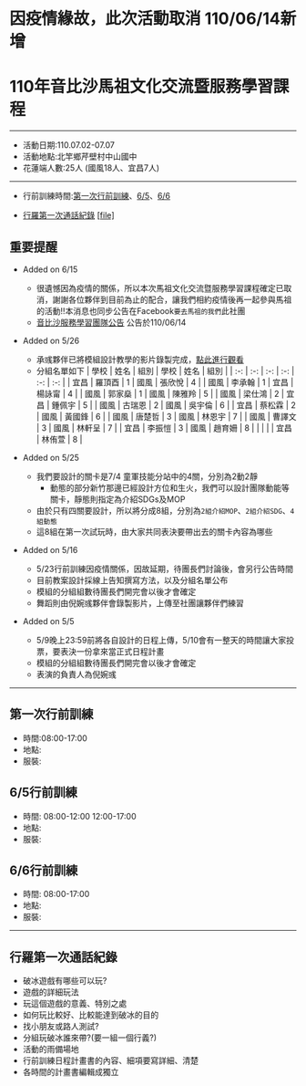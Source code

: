 # 因疫情緣故，此次活動取消 110/06/14新增

# 110年音比沙馬祖文化交流暨服務學習課程 #

------
- 活動日期:110.07.02-07.07
- 活動地點:北竿鄉芹壁村中山國中
- 花蓮端人數:25人 (國風18人、宜昌7人)
------
- 行前訓練時間:[第一次行前訓練](#one)、[6/5](#0605)、[6/6](#0606)

- [行羅第一次通話紀錄](#001) [[file]](./Meeting/行羅第一次通話紀錄.pdf)

## 重要提醒
+ Added on 6/15
  - 很遺憾因為疫情的關係，所以本次馬祖文化交流暨服務學習課程確定已取消，謝謝各位夥伴到目前為止的配合，讓我們相約疫情後再一起參與馬祖的活動!!本消息也同步公告在Facebook`要去馬祖的我們`此社團
  - [音比沙服務學習團隊公告](./連江服務停辦公告一.pdf) 公告於110/06/14

+ Added on 5/26
  - 承彧夥伴已將模組設計教學的影片錄製完成，[點此進行觀看](https://www.youtube.com/watch?v=25Fip6oZEx0)
  - 分組名單如下
    | 學校 | 姓名 | 組別 | 學校 | 姓名 | 組別 |
    | :-: | :-: | :-: | :-: | :-: | :-: |
    | 宜昌 | 羅頂酉 | 1 | 國風 | 張欣悅 | 4 |
    | 國風 | 李承翰 | 1 | 宜昌 | 楊詠甯 | 4 |
    | 國風 | 郭家燊 | 1 | 國風 | 陳雅羚 | 5 |
    | 國風 | 梁仕鴻 | 2 | 宜昌 | 鍾佩宇 | 5 |
    | 國風 | 古瑞恩 | 2 | 國風 | 吳宇倫 | 6 |
    | 宜昌 | 蔡松霖 | 2 | 國風 | 黃國鋒 | 6 |
    | 國風 | 唐楚哲 | 3 | 國風 | 林恩宇 | 7 |
    | 國風 | 曹譯文 | 3 | 國風 | 林軒呈 | 7 |
    | 宜昌 | 李振愷 | 3 | 國風 | 趙育姍 | 8 |
    |      |       |   | 宜昌 | 林侑萱 | 8 |

+ Added on 5/25
  - 我們要設計的關卡是7/4 童軍技能分站中的4關，分別為2動2靜
    - 動態的部分新竹那邊已經設計方位和生火，我們可以設計團隊動能等關卡，靜態則指定為介紹SDGs及MOP
   - 由於只有四關要設計，所以將分成8組，分別為`2組介紹MOP`、`2組介紹SDG`、`4組動態`
  - 這8組在第一次試玩時，由大家共同表決要帶出去的關卡內容為哪些

+ Added on 5/16
  - 5/23行前訓練因疫情關係，因故延期，待團長們討論後，會另行公告時間
  - 目前教案設計採線上告知撰寫方法，以及分組名單公布
  - 模組的分組組數待團長們開完會以後才會確定
  - 舞蹈則由倪婉彧夥伴會錄製影片，上傳至社團讓夥伴們練習

+ Added on 5/5
  - 5/9晚上23:59前將各自設計的日程上傳，5/10會有一整天的時間讓大家投票，要表決一份拿來當正式日程計畫
  - 模組的分組組數待團長們開完會以後才會確定
  - 表演的負責人為倪婉彧

------
<h2 id="one">第一次行前訓練</h2>

- 時間:08:00-17:00
- 地點:
- 服裝:

<h2 id="0605">6/5行前訓練</h2>

- 時間: 08:00-12:00  12:00-17:00
- 地點:
- 服裝:

<h2 id="0606">6/6行前訓練</h2>

- 時間: 08:00-17:00
- 地點:
- 服裝:

------
<h2 id="001">行羅第一次通話紀錄</h2>

+ 破冰遊戲有哪些可以玩?
+ 遊戲的詳細玩法
+ 玩這個遊戲的意義、特別之處
+ 如何玩比較好、比較能達到破冰的目的
+ 找小朋友或路人測試?
+ 分組玩破冰誰來帶?(要一組一個行義?)
+ 活動的雨備場地
+ 行前訓練日程計畫書的內容、細項要寫詳細、清楚
+ 各時間的計畫書編輯成獨立
